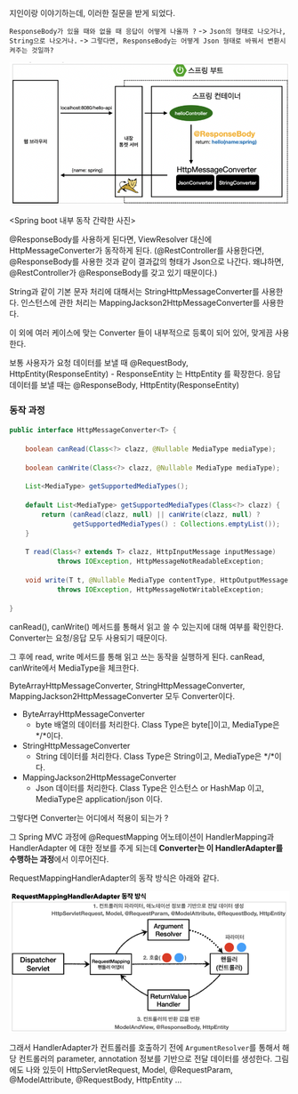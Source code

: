 지인이랑 이야기하는데, 이러한 질문을 받게 되었다.

`ResponseBody가 있을 때와 없을 때 응답이 어떻게 나올까 ?` -> `Json의 형태로 나오거나, String으로 나오거나.`
-> `그렇다면, ResponseBody는 어떻게 Json 형태로 바꿔서 변환시켜주는 것일까?`

![img_1.png](img_1.png)

<Spring boot 내부 동작 간략한 사진>

@ResponseBody를 사용하게 된다면, ViewResolver 대신에 HttpMessageConverter가 동작하게 된다.
(@RestController를 사용한다면, @ResponseBody를 사용한 것과 같이 결과값의 형태가 Json으로 나간다.
왜냐하면, @RestController가 @ResponseBody를 갖고 있기 때문이다.)

String과 같이 기본 문자 처리에 대해서는 StringHttpMessageConverter를 사용한다. 인스턴스에 관한 처리는
MappingJackson2HttpMessageConverter를 사용한다. 

이 외에 여러 케이스에 맞는 Converter 들이 내부적으로 등록이 되어 있어, 맞게끔 사용한다.

보통 사용자가 요청 데이터를 보낼 때 @RequestBody, HttpEntity(ResponseEntity) - ResponseEntity 는 HttpEntity 를 확장한다.
응답 데이터를 보낼 때는 @ResponseBody, HttpEntity(ResponseEntity)

### 동작 과정 

```java
public interface HttpMessageConverter<T> {

    boolean canRead(Class<?> clazz, @Nullable MediaType mediaType);

    boolean canWrite(Class<?> clazz, @Nullable MediaType mediaType);

    List<MediaType> getSupportedMediaTypes();

    default List<MediaType> getSupportedMediaTypes(Class<?> clazz) {
        return (canRead(clazz, null) || canWrite(clazz, null) ?
                getSupportedMediaTypes() : Collections.emptyList());
    }

    T read(Class<? extends T> clazz, HttpInputMessage inputMessage)
            throws IOException, HttpMessageNotReadableException;

    void write(T t, @Nullable MediaType contentType, HttpOutputMessage outputMessage)
            throws IOException, HttpMessageNotWritableException;

}
```

canRead(), canWrite() 메서드를 통해서 읽고 쓸 수 있는지에 대해 여부를 확인한다. Converter는 요청/응답 모두 사용되기 때문이다.

그 후에 read, write 메서드를 통해 읽고 쓰는 동작을 실행하게 된다. canRead, canWrite에서 MediaType을 체크한다. 

ByteArrayHttpMessageConverter, StringHttpMessageConverter, MappingJackson2HttpMessageConverter 모두 Converter이다.

- ByteArrayHttpMessageConverter
  - byte 배열의 데이터를 처리한다. Class Type은 byte[]이고, MediaType은 */*이다.
- StringHttpMessageConverter
  - String 데이터를 처리한다. Class Type은 String이고, MediaType은 */*이다.
- MappingJackson2HttpMessageConverter
  - Json 데이터를 처리한다. Class Type은 인스턴스 or HashMap 이고, MediaType은 application/json 이다.

그렇다면 Converter는 어디에서 적용이 되는가 ? 

그 Spring MVC 과정에 @RequestMapping 어노테이션이 HandlerMapping과 HandlerAdapter 에 대한 정보를 주게 되는데
**Converter는 이 HandlerAdapter를 수행하는 과정**에서 이루어진다.

RequestMappingHandlerAdapter의 동작 방식은 아래와 같다.

![img_2.png](img_2.png)

그래서 HandlerAdapter가 컨트롤러를 호출하기 전에 `ArgumentResolver`를 통해서 
해당 컨트롤러의 parameter, annotation 정보를 기반으로 전달 데이터를 생성한다. 그림에도 나와 있듯이
HttpServletRequest, Model, @RequestParam, @ModelAttribute, @RequestBody, HttpEntity ... 

